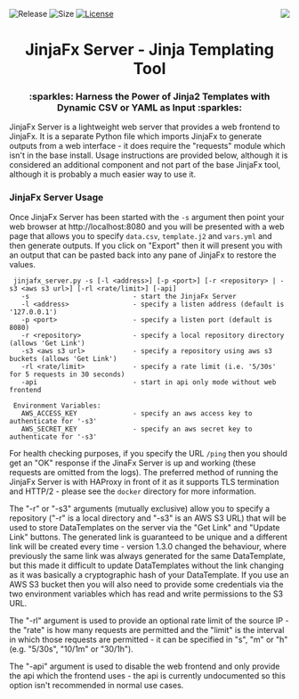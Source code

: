![Release](https://img.shields.io/github/v/release/cmason3/jinjafx)
![Size](https://img.shields.io/github/languages/code-size/cmason3/jinjafx?label=size)
[![License](https://img.shields.io/badge/license-MIT-blue.svg)](https://opensource.org/licenses/MIT)
[<img src="https://img.shields.io/badge/Web%20Front--End-https%3A%2F%2Fjinjafx.io-orange" align="right">](https://jinjafx.io)

<h1 align="center">JinjaFx Server - Jinja Templating Tool</h1>
<h3 align="center">:sparkles: Harness the Power of Jinja2 Templates with Dynamic CSV or YAML as Input :sparkles:</h3>

JinjaFx Server is a lightweight web server that provides a web frontend to JinjaFx. It is a separate Python file which imports JinjaFx to generate outputs from a web interface - it does require the "requests" module which isn't in the base install. Usage instructions are provided below, although it is considered an additional component and not part of the base JinjaFx tool, although it is probably a much easier way to use it.

### JinjaFx Server Usage

Once JinjaFx Server has been started with the `-s` argument then point your web browser at http://localhost:8080 and you will be presented with a web page that allows you to specify `data.csv`, `template.j2` and `vars.yml` and then generate outputs. If you click on "Export" then it will present you with an output that can be pasted back into any pane of JinjaFx to restore the values.

```
 jinjafx_server.py -s [-l <address>] [-p <port>] [-r <repository> | -s3 <aws s3 url>] [-rl <rate/limit>] [-api]
   -s                          - start the JinjaFx Server
   -l <address>                - specify a listen address (default is '127.0.0.1')
   -p <port>                   - specify a listen port (default is 8080)
   -r <repository>             - specify a local repository directory (allows 'Get Link')
   -s3 <aws s3 url>            - specify a repository using aws s3 buckets (allows 'Get Link')
   -rl <rate/limit>            - specify a rate limit (i.e. '5/30s' for 5 requests in 30 seconds)
   -api                        - start in api only mode without web frontend

 Environment Variables:
   AWS_ACCESS_KEY              - specify an aws access key to authenticate for '-s3'
   AWS_SECRET_KEY              - specify an aws secret key to authenticate for '-s3'
```

For health checking purposes, if you specify the URL `/ping` then you should get an "OK" response if the JinaFx Server is up and working (these requests are omitted from the logs). The preferred method of running the JinjaFx Server is with HAProxy in front of it as it supports TLS termination and HTTP/2 - please see the `docker` directory for more information.

The "-r" or "-s3" arguments (mutually exclusive) allow you to specify a repository ("-r" is a local directory and "-s3" is an AWS S3 URL) that will be used to store DataTemplates on the server via the "Get Link" and "Update Link" buttons. The generated link is guaranteed to be unique and a different link will be created every time - version 1.3.0 changed the behaviour, where previously the same link was always generated for the same DataTemplate, but this made it difficult to update DataTemplates without the link changing as it was basically a cryptographic hash of your DataTemplate. If you use an AWS S3 bucket then you will also need to provide some credentials via the two environment variables which has read and write permissions to the S3 URL.

The "-rl" argument is used to provide an optional rate limit of the source IP - the "rate" is how many requests are permitted and the "limit" is the interval in which those requests are permitted - it can be specified in "s", "m" or "h" (e.g. "5/30s", "10/1m" or "30/1h").

The "-api" argument is used to disable the web frontend and only provide the api which the frontend uses - the api is currently undocumented so this option isn't recommended in normal use cases.
